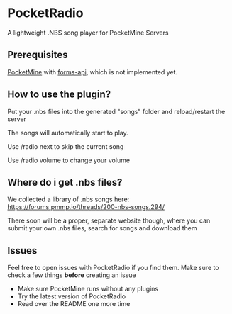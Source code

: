 # PocketRadio
A lightweight .NBS song player for PocketMine Servers

## Prerequisites
[PocketMine](https://pmmp.io) with [forms-api](https://github.com/pmmp/PocketMine-MP/pull/1476), which is not implemented yet.

## How to use the plugin?
Put your .nbs files into the generated "songs" folder and reload/restart the server

The songs will automatically start to play.

Use /radio next to skip the current song

Use /radio volume to change your volume

## Where do i get .nbs files?
We collected a library of .nbs songs here: https://forums.pmmp.io/threads/200-nbs-songs.294/

There soon will be a proper, separate website though, where you can submit your own .nbs files, search for songs and download them

## Issues
Feel free to open issues with PocketRadio if you find them.
Make sure to check a few things **before** creating an issue
 - Make sure PocketMine runs without any plugins
 - Try the latest version of PocketRadio
 - Read over the README one more time
